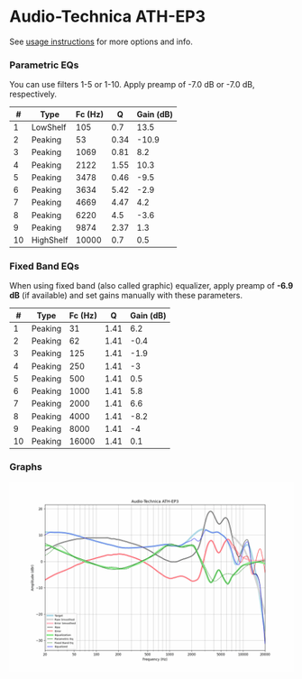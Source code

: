 # Audio-Technica ATH-EP3
See [usage instructions](https://github.com/jaakkopasanen/AutoEq#usage) for more options and info.

### Parametric EQs
You can use filters 1-5 or 1-10. Apply preamp of -7.0 dB or -7.0 dB, respectively.

|   # | Type      |   Fc (Hz) |    Q |   Gain (dB) |
|-----|-----------|-----------|------|-------------|
|   1 | LowShelf  |       105 | 0.7  |        13.5 |
|   2 | Peaking   |        53 | 0.34 |       -10.9 |
|   3 | Peaking   |      1069 | 0.81 |         8.2 |
|   4 | Peaking   |      2122 | 1.55 |        10.3 |
|   5 | Peaking   |      3478 | 0.46 |        -9.5 |
|   6 | Peaking   |      3634 | 5.42 |        -2.9 |
|   7 | Peaking   |      4669 | 4.47 |         4.2 |
|   8 | Peaking   |      6220 | 4.5  |        -3.6 |
|   9 | Peaking   |      9874 | 2.37 |         1.3 |
|  10 | HighShelf |     10000 | 0.7  |         0.5 |

### Fixed Band EQs
When using fixed band (also called graphic) equalizer, apply preamp of **-6.9 dB** (if available) and set gains manually with these parameters.

|   # | Type    |   Fc (Hz) |    Q |   Gain (dB) |
|-----|---------|-----------|------|-------------|
|   1 | Peaking |        31 | 1.41 |         6.2 |
|   2 | Peaking |        62 | 1.41 |        -0.4 |
|   3 | Peaking |       125 | 1.41 |        -1.9 |
|   4 | Peaking |       250 | 1.41 |        -3   |
|   5 | Peaking |       500 | 1.41 |         0.5 |
|   6 | Peaking |      1000 | 1.41 |         5.8 |
|   7 | Peaking |      2000 | 1.41 |         6.6 |
|   8 | Peaking |      4000 | 1.41 |        -8.2 |
|   9 | Peaking |      8000 | 1.41 |        -4   |
|  10 | Peaking |     16000 | 1.41 |         0.1 |

### Graphs
![](./Audio-Technica%20ATH-EP3.png)
